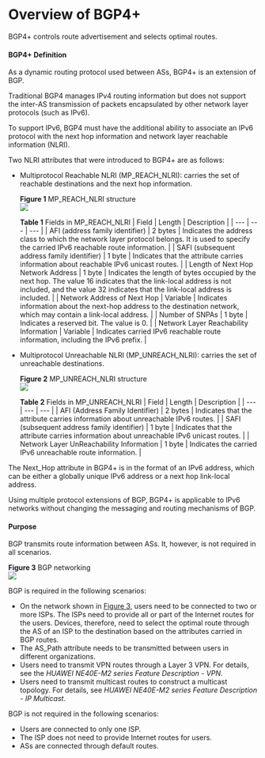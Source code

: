 Overview of BGP4+
=================

BGP4+ controls route advertisement and selects optimal routes.

#### BGP4+ Definition

As a dynamic routing protocol used between ASs, BGP4+ is an extension of BGP.

Traditional BGP4 manages IPv4 routing information but does not support the inter-AS transmission of packets encapsulated by other network layer protocols (such as IPv6).

To support IPv6, BGP4 must have the additional ability to associate an IPv6 protocol with the next hop information and network layer reachable information (NLRI).

Two NLRI attributes that were introduced to BGP4+ are as follows:

* Multiprotocol Reachable NLRI (MP\_REACH\_NLRI): carries the set of reachable destinations and the next hop information.
  
  **Figure 1** MP\_REACH\_NLRI structure  
  ![](figure/en-us_image_0000001507484422.png)
  
  **Table 1** Fields in MP\_REACH\_NLRI
  | Field | Length | Description |
  | --- | --- | --- |
  | AFI (address family identifier) | 2 bytes | Indicates the address class to which the network layer protocol belongs. It is used to specify the carried IPv6 reachable route information. |
  | SAFI (subsequent address family identifier) | 1 byte | Indicates that the attribute carries information about reachable IPv6 unicast routes. |
  | Length of Next Hop Network Address | 1 byte | Indicates the length of bytes occupied by the next hop. The value 16 indicates that the link-local address is not included, and the value 32 indicates that the link-local address is included. |
  | Network Address of Next Hop | Variable | Indicates information about the next-hop address to the destination network, which may contain a link-local address. |
  | Number of SNPAs | 1 byte | Indicates a reserved bit. The value is 0. |
  | Network Layer Reachability Information | Variable | Indicates carried IPv6 reachable route information, including the IPv6 prefix. |
* Multiprotocol Unreachable NLRI (MP\_UNREACH\_NLRI): carries the set of unreachable destinations.
  
  **Figure 2** MP\_UNREACH\_NLRI structure  
  ![](figure/en-us_image_0000001507804218.png)
  
  **Table 2** Fields in MP\_UNREACH\_NLRI
  | Field | Length | Description |
  | --- | --- | --- |
  | AFI (Address Family Identifier) | 2 bytes | Indicates that the attribute carries information about unreachable IPv6 routes. |
  | SAFI (subsequent address family identifier) | 1 byte | Indicates that the attribute carries information about unreachable IPv6 unicast routes. |
  | Network Layer UnReachability Information | 1 byte | Indicates the carried IPv6 unreachable route information. |

The Next\_Hop attribute in BGP4+ is in the format of an IPv6 address, which can be either a globally unique IPv6 address or a next hop link-local address.

Using multiple protocol extensions of BGP, BGP4+ is applicable to IPv6 networks without changing the messaging and routing mechanisms of BGP.


#### Purpose

BGP transmits route information between ASs. It, however, is not required in all scenarios.

**Figure 3** BGP networking  
![](images/fig_feature_image_0003997160.png)  

BGP is required in the following scenarios:

* On the network shown in [Figure 3](#EN-US_CONCEPT_0172366421__en-us_concept_0172354362_fig_dc_vrp_bgp_feature_000101), users need to be connected to two or more ISPs. The ISPs need to provide all or part of the Internet routes for the users. Devices, therefore, need to select the optimal route through the AS of an ISP to the destination based on the attributes carried in BGP routes.
* The AS\_Path attribute needs to be transmitted between users in different organizations.
* Users need to transmit VPN routes through a Layer 3 VPN. For details, see the *HUAWEI NE40E-M2 series Feature Description - VPN*.
* Users need to transmit multicast routes to construct a multicast topology. For details, see *HUAWEI NE40E-M2 series Feature Description - IP Multicast*.

BGP is not required in the following scenarios:

* Users are connected to only one ISP.
* The ISP does not need to provide Internet routes for users.
* ASs are connected through default routes.